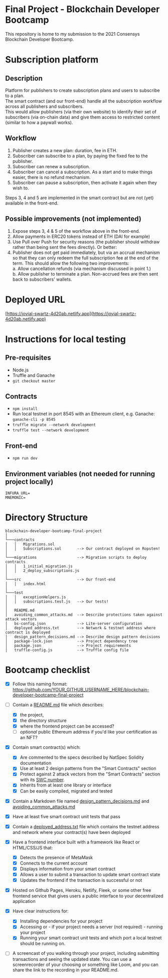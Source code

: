 # Final Project - Blockchain Developer Bootcamp

This repository is home to my submission to the 2021 Consensys Blockchain Developer Bootcamp.  

# Subscription platform

## Description

Platform for publishers to create subscription plans and users to subscribe to a plan.  
The smart contract (and our front-end) handle all the subscription workflow across all publishers and subscribers.  
This would allow publishers (via their own website) to identify their set of subscribers (via on-chain data) and give them access to restricted content (similar to how a paywall works).

## Workflow  
  1. Publisher creates a new plan: duration, fee in ETH.
  2. Subscriber can subscribe to a plan, by paying the fixed fee to the publisher.
  3. Subscriber can renew a subscription. 
  4. Subscriber can cancel a subscription. As a start and to make things easier, there is no refund mechanism.
  5. Subscriber can pause a subscription, then activate it again when they wish to.

Steps 3, 4 and 5 are implemented in the smart contract but are not (yet) available in the front-end.

## Possible improvements (not implemented)
  1. Expose steps 3, 4 & 5 of the workflow above in the front-end.
  2. Allow payments in ERC20 tokens instead of ETH (DAI for example)
  3. Use Pull over Push for security reasons (the publisher should withdraw rather than being sent the fees directly). Or better:
  4. Publisher does not get paid immediately, but via an accrual mechanism so that they can only redeem the full subscription fee at the end of the term. This should allow the following two improvements:  
     a. Allow cancellation refunds (via mechanism discussed in point 1.)  
     b. Allow publisher to terminate a plan. Non-accrued fees are then sent back to subscribers' wallets.

# Deployed URL

[https://jovial-swartz-4d20ab.netlify.app](https://jovial-swartz-4d20ab.netlify.app)

# Instructions for local testing

## Pre-requisites
- Node.js
- Truffle and Ganache
- `git checkout master`

## Contracts
 - `npm install`
 - Run local testnet in port 8545 with an Ethereum client, e.g. Ganache: `ganache-cli -p 8545`
 - `truffle migrate --network development`
 - `truffle test --network development`

## Front-end
 - `npm run dev`

## Environment variables (not needed for running project locally)

```
INFURA_URL=
MNEMONIC=
```

# Directory Structure

```
blockchain-developer-bootcamp-final-project
│   
└───contracts
│   │   Migrations.sol
│   │   Subscriptions.sol       --> Our contract deployed on Ropsten!
│   
└───migrations                  --> Migration scripts to deploy contracts
│   │   1_initial_migration.js
│   │   2_deploy_subscriptions.js
│
└───src                         --> Our front-end
│   │   index.html
│   
└───test
│   │   exceptionHelpers.js
│   │   subscriptions.test.js   --> Our tests!
│
│   README.md
│   avoiding_common_attacks.md  --> Describe protections taken against attack vectors
│   bs-config.json              --> Lite-server configuration
│   deployed_address.txt        --> Network & testnet address where contract is deployed
│   design_pattern_decisions.md --> Describe design pattern decisions
│   package-lock.json           --> Project dependency tree
│   package.json                --> Project requirements
│   truffle-config.js           --> Truffle config file
```

# Bootcamp checklist

- [x] Follow this naming format: https://github.com/YOUR_GITHUB_USERNAME_HERE/blockchain-developer-bootcamp-final-project
  
- [ ] Contain a [README.md](.README.md) file which describes:
  - [x] the project, 
  - [x] the directory structure 
  - [x] where the frontend project can be accessed? 
  - [ ] *optional* public Ethereum address if you'd like your certification as an NFT?
  
- [x] Contain smart contract(s) which:
  - [x] Are commented to the specs described by NatSpec Solidity documentation
  - [x] Use at least 2 design patterns from the "Smart Contracts" section
  - [x] Protect against 2 attack vectors from the "Smart Contracts" section with its [SWC number](https://swcregistry.io/). 
  - [x] Inherits from at least one library or interface
  - [x] Can be easily compiled, migrated and tested
  
- [x] Contain a Markdown file named [design_pattern_decisions.md](./design_pattern_decisions.md) and [avoiding_common_attacks.md](/avoiding_common_attacks.md)

- [x] Have at least five smart contract unit tests that pass

- [x] Contain a [deployed_address.txt](./deployed_address.txt) file which contains the testnet address and network where your contract(s) have been deployed
  
- [x] Have a frontend interface built with a framework like React or HTML/CSS/JS that:
  - [x] Detects the presence of MetaMask
  - [x] Connects to the current account
  - [x] Displays information from your smart contract
  - [x] Allows a user to submit a transaction to update smart contract state
  - [x] Updates the frontend if the transaction is successful or not
  
- [x] Hosted on Github Pages, Heroku, Netlify, Fleek, or some other free frontend service that gives users a public interface to your decentralized application

- [x] Have clear instructions for: 
  - [x] Installing dependencies for your project 
  - [x] Accessing or - if your project needs a server (not required) - running your project
  - [x] Running your smart contract unit tests and which port a local testnet should be running on. 
  
- [ ] A screencast of you walking through your project, including submitting transactions and seeing the updated state. You can use a screenrecorder of your choosing or something like Loom, and you can share the link to the recording in your README.md.